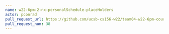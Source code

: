 ```yaml
---
name: w22-6pm-2-nx-personalSchedule-placeHolders
actor: pconrad
pull_request_url: https://github.com/ucsb-cs156-w22/team04-w22-6pm-courses/pull/38
pull_request_num: 38
---
```


